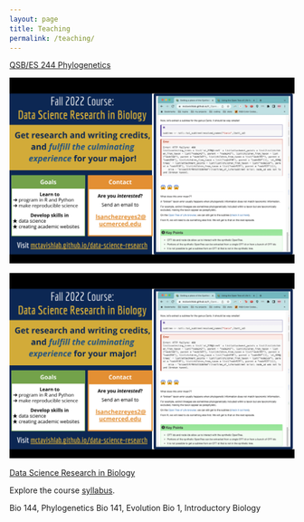 ```yaml
---
layout: page
title: Teaching
permalink: /teaching/
---
```


<a class="page-link" href="https://mctavishlab.github.io/GradPhylo/">QSB/ES 244 Phylogenetics</a>

<img src="/assets/data-science-research-flyer.png" alt="flyer-fall-2022" style="width: 600px;"/>  <br>

<div class="boxcontainer">
<a href="https://mctavishlab.github.io/data-science-research/" class="boxlink"><div>
    <img class="featured-image" src="assets/data-science-research-flyer.png" />
    <p>
    Data Science Research in Biology
    </p>
</div></a>
</div>

Explore the course <a href="https://mctavishlab.github.io/data-science-research/">syllabus</a>.

Bio 144, Phylogenetics
Bio 141, Evolution
Bio 1, Introductory Biology
